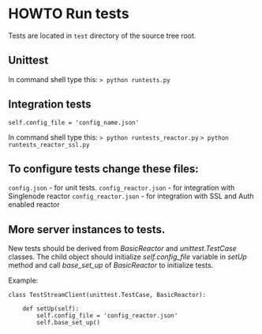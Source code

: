 # HOWTO Run tests

Tests are located in ```test``` directory of the source tree root.

## Unittest
In command shell type this:
```> python runtests.py```

## Integration tests

```
self.config_file = 'config_name.json'
```

In command shell type this:
```> python runtests_reactor.py```
```> python runtests_reactor_ssl.py```

## To configure tests change these files:
```config.json```                  - for unit tests.
```config_reactor.json```          - for integration with Singlenode reactor
```config_reactor.json```          - for integration with SSL and Auth enabled reactor

## More server instances to tests.
New tests should be derived from *BasicReactor* and *unittest.TestCase* classes.
The child object should initialize *self.config_file* variable in *setUp* method
and call *base_set_up* of *BasicReactor* to initialize tests.

Example:

```
class TestStreamClient(unittest.TestCase, BasicReactor):

    def setUp(self):
        self.config_file = 'config_reactor.json'
        self.base_set_up()
```
